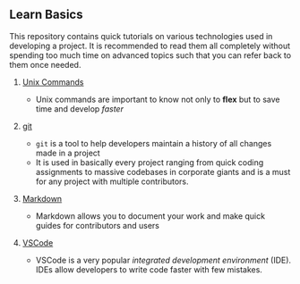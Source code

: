 ## Learn Basics
This repository contains quick tutorials on various technologies used in developing a project. It is recommended to read them all completely without spending too much time on advanced topics such that you can refer back to them once needed.

1. [Unix Commands](https://github.com/projectulterior/learn-basics/blob/master/unix.md)
    - Unix commands are important to know not only to **flex** but to save time and develop *faster* 

2. [git](https://github.com/projectulterior/learn-basics/blob/master/git.md)
    - `git` is a tool to help developers maintain a history of all changes made in a project
    - It is used in basically every project ranging from quick coding assignments to massive codebases in corporate giants and is a must for any project with multiple contributors.

3. [Markdown](https://github.com/projectulterior/learn-basics/blob/master/markdown.md) 
    - Markdown allows you to document your work and make quick guides for contributors and users

4. [VSCode](https://github.com/projectulterior/learn-basics/blob/master/vscode.md)
    - VSCode is a very popular *integrated development environment* (IDE). IDEs allow developers to write code faster with few mistakes.